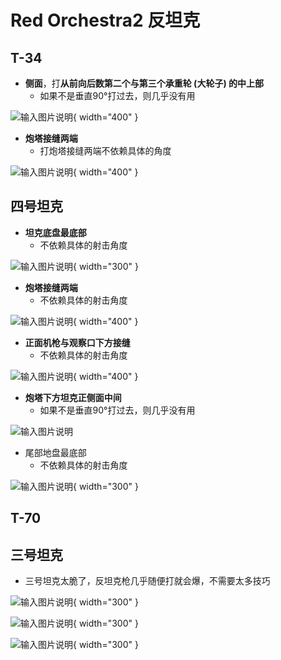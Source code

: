 # Red Orchestra2 反坦克

## T-34

* **侧面**，打**从前向后数第二个与第三个承重轮 (大轮子) 的中上部**
	* 如果不是垂直90°打过去，则几乎没有用

![输入图片说明](https://github.com/ymma98/picx-images-hosting/raw/master/20241217/image.32i0tbognl.webp){ width="400" }


* **炮塔接缝两端**
	* 打炮塔接缝两端不依赖具体的角度

![输入图片说明](https://github.com/ymma98/picx-images-hosting/raw/master/20241217/image.41y46hze0v.webp){ width="400" }


## 四号坦克

* **坦克底盘最底部**
	* 不依赖具体的射击角度

![输入图片说明](https://github.com/ymma98/picx-images-hosting/raw/master/20241217/image.86tpim55ab.webp){ width="300" }


* **炮塔接缝两端**
	* 不依赖具体的射击角度

![输入图片说明](https://github.com/ymma98/picx-images-hosting/raw/master/20241217/image.8l059hh4tb.webp){ width="400" }

* **正面机枪与观察口下方接缝**
	* 不依赖具体的射击角度

![输入图片说明](https://github.com/ymma98/picx-images-hosting/raw/master/20241217/image.1lbvrleb5n.webp){ width="400" }


* **炮塔下方坦克正侧面中间**
	* 如果不是垂直90°打过去，则几乎没有用

![输入图片说明](https://github.com/ymma98/picx-images-hosting/raw/master/20241217/image.4uazo8xyk0.webp)


* 尾部地盘最底部
	* 不依赖具体的射击角度

![输入图片说明](https://github.com/ymma98/picx-images-hosting/raw/master/20241217/image.7lk1wbi1df.webp){ width="300" }


## T-70


## 三号坦克

* 三号坦克太脆了，反坦克枪几乎随便打就会爆，不需要太多技巧

![输入图片说明](https://github.com/ymma98/picx-images-hosting/raw/master/20241217/image.1e8nw62bhv.webp){ width="300" }

![输入图片说明](https://github.com/ymma98/picx-images-hosting/raw/master/20241217/image.45qpulk5y.webp){ width="300" }

![输入图片说明](https://github.com/ymma98/picx-images-hosting/raw/master/20241217/image.2a55bmdrae.webp){ width="300" }

<!--stackedit_data:
eyJoaXN0b3J5IjpbLTEzMDE4NDA0NjUsMTg2MDg5NjQ5MiwyMD
QxNTczMzg3LC04NTc0MDY2NV19
-->